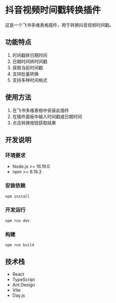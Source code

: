 # 抖音视频时间戳转换插件

这是一个飞书多维表格插件，用于转换抖音视频时间戳。

## 功能特点

1. 时间戳转日期时间
2. 日期时间转时间戳
3. 获取当前时间戳
4. 支持批量转换
5. 支持多种时间格式

## 使用方法

1. 在飞书多维表格中安装此插件
2. 在插件面板中输入时间戳或日期时间
3. 点击转换按钮获取结果

## 开发说明

### 环境要求

- Node.js >= 16.19.0
- npm >= 8.19.3

### 安装依赖

```bash
npm install
```

### 开发运行

```bash
npm run dev
```

### 构建

```bash
npm run build
```

## 技术栈

- React
- TypeScript
- Ant Design
- Vite
- Day.js 